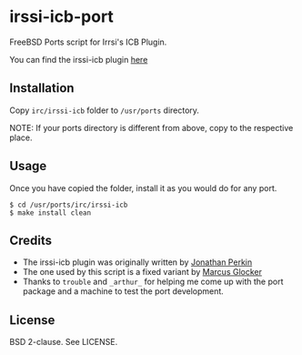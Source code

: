 irssi-icb-port
==============

FreeBSD Ports script for Irrsi's ICB Plugin.

You can find the irssi-icb plugin [here][1]

Installation
------------

Copy `irc/irssi-icb` folder to `/usr/ports` directory.

NOTE: If your ports directory is different from above, copy to the respective
place.

Usage
-----

Once you have copied the folder, install it as you would do for any port.

`$ cd /usr/ports/irc/irssi-icb`<br>
`$ make install clean`

Credits
-------

* The irssi-icb plugin was originally written by [Jonathan Perkin][2]
* The one used by this script is a fixed variant by [Marcus Glocker][3]
* Thanks to `trouble` and `_arthur_` for helping me come up with the port package and a
  machine to test the port development.

License
-------

BSD 2-clause. See LICENSE.

[1]: https://github.com/mglocker/irssi-icb
[2]: https://github.com/jperkin
[3]: https://github.com/mglocker
